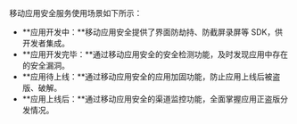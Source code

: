 移动应用安全服务使用场景如下所示：
- **应用开发中：**移动应用安全提供了界面防劫持、防截屏录屏等 SDK，供开发者集成。
- **应用开发完毕：**通过移动应用安全的安全检测功能，及时发现应用中存在的安全漏洞。
- **应用待上线：**通过移动应用安全的应用加固功能，防止应用上线后被盗版、破解。
- **应用上线后：**通过移动应用安全的渠道监控功能，全面掌握应用正盗版分发情况。
